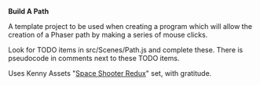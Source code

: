 **Build A Path**

A template project to be used when creating a program which will allow the creation
of a Phaser path by making a series of mouse clicks.

Look for TODO items in src/Scenes/Path.js and complete these. There is pseudocode in comments
next to these TODO items.

Uses Kenny Assets "[Space Shooter Redux](https://kenney.nl/assets/space-shooter-redux)" set, with gratitude.
